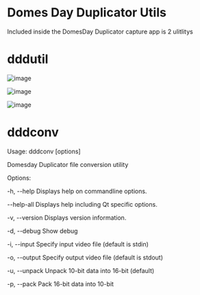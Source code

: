 # Domes Day Duplicator Utils

Included inside the DomesDay Duplicator capture app is 2 ulitlitys

# dddutil

![image](https://user-images.githubusercontent.com/56382624/194650031-3711de89-6727-4070-af02-e31f99ddc5bc.png)

![image](https://user-images.githubusercontent.com/56382624/194652657-5fc5c839-aaed-4b17-9a7c-fcbe78448806.png)

![image](https://user-images.githubusercontent.com/56382624/194650406-cdf32b46-3372-43f4-af91-6c2ec599bbfe.png)

# dddconv

Usage: dddconv [options]

Domesday Duplicator file conversion utility

Options:

  -h, --help           Displays help on commandline options.

  --help-all           Displays help including Qt specific options.

  -v, --version        Displays version information.

  -d, --debug          Show debug

  -i, --input <file>   Specify input video file (default is stdin)

  -o, --output <file>  Specify output video file (default is stdout)

  -u, --unpack         Unpack 10-bit data into 16-bit (default)

  -p, --pack           Pack 16-bit data into 10-bit

